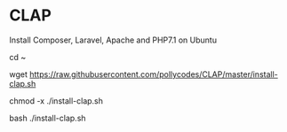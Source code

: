 # CLAP
Install Composer, Laravel, Apache and PHP7.1 on Ubuntu

cd ~

wget https://raw.githubusercontent.com/pollycodes/CLAP/master/install-clap.sh

chmod -x ./install-clap.sh

bash ./install-clap.sh